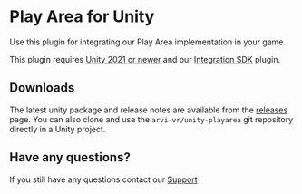 # Play Area for Unity
Use this plugin for integrating our Play Area implementation in your game.

This plugin requires [Unity 2021 or newer](//unity3d.com/get-unity/download) and our [Integration SDK](//github.com/arvi-vr/unity-integration) plugin.

## Downloads
The latest unity package and release notes are available from the [releases](//github.com/arvi-vr/unity-playarea/releases) page. You can also clone and use the `arvi-vr/unity-playarea` git repository directly in a Unity project.

## Have any questions?
If you still have any questions contact our [Support](mailto:vr.support@arvilab.com)
